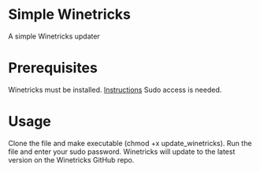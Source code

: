# Simple Winetricks
A simple Winetricks updater

# Prerequisites
Winetricks must be installed. [Instructions](https://github.com/Winetricks/winetricks#installing)
Sudo access is needed.

# Usage
Clone the file and make executable (chmod +x update_winetricks).
Run the file and enter your sudo password.
Winetricks will update to the latest version on the Winetricks GitHub repo.